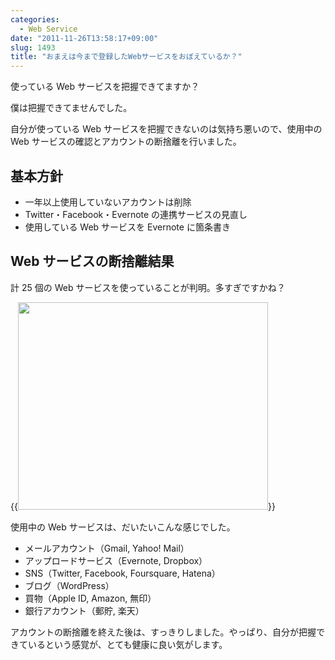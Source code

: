 ```yaml
---
categories:
  - Web Service
date: "2011-11-26T13:58:17+09:00"
slug: 1493
title: "おまえは今まで登録したWebサービスをおぼえているか？"
---
```


使っている Web サービスを把握できてますか？

僕は把握できてませんでした。

自分が使っている Web サービスを把握できないのは気持ち悪いので、使用中の Web サービスの確認とアカウントの断捨離を行いました。

## 基本方針

- 一年以上使用していないアカウントは削除
- Twitter・Facebook・Evernote の連携サービスの見直し
- 使用している Web サービスを Evernote に箇条書き

## Web サービスの断捨離結果

計 25 個の Web サービスを使っていることが判明。多すぎですかね？

{{<img alt="" src="/images/2011/11/1493_1.png" width="400" height="332">}}

使用中の Web サービスは、だいたいこんな感じでした。

- メールアカウント（Gmail, Yahoo! Mail）
- アップロードサービス（Evernote, Dropbox）
- SNS（Twitter, Facebook, Foursquare, Hatena）
- ブログ（WordPress）
- 買物（Apple ID, Amazon, 無印）
- 銀行アカウント（郵貯, 楽天）

アカウントの断捨離を終えた後は、すっきりしました。やっぱり、自分が把握できているという感覚が、とても健康に良い気がします。
